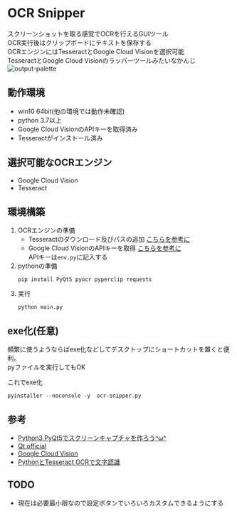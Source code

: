 # OCR Snipper
スクリーンショットを取る感覚でOCRを行えるGUIツール  
OCR実行後はクリップボードにテキストを保存する  
OCRエンジンにはTesseractとGoogle Cloud Visionを選択可能  
TesseractとGoogle Cloud Visionのラッパーツールみたいなかんじ  
![output-palette](https://user-images.githubusercontent.com/54818379/89716566-01430c00-d9e9-11ea-8a4c-eb6d9f6d187e.gif)
## 動作環境
- win10 64bit(他の環境では動作未確認)
- python 3.7以上
- Google Cloud VisionのAPIキーを取得済み
- Tesseractがインストール済み



## 選択可能なOCRエンジン
- Google Cloud Vision
- Tesseract

## 環境構築
1. OCRエンジンの準備 
    - Tesseractのダウンロード及びパスの追加  [こちらを参考に](https://qiita.com/henjiganai/items/7a5e871f652b32b41a18)  
    - Google Cloud VisionのAPIキーを取得 [こちらを参考に](https://cloud.google.com/vision/docs/ocr?hl=ja)   
    APIキーは`env.py`に記入する  
1.  pythonの準備
    ```
    pip install PyQt5 pyocr pyperclip requests
    ```
1. 実行
    ```
    python main.py
    ```


## exe化(任意)
頻繁に使うようならばexe化などしてデスクトップにショートカットを置くと便利。  
pyファイルを実行してもOK

これでexe化
```
pyinstaller --noconsole -y  ocr-snipper.py
```


## 参考
- [Python3 PyQt5でスクリーンキャプチャを作ろう^ω^](https://qiita.com/pto8913/items/0241b11edda260012e44)  
- [Qt official](https://www.qt.io/)  
- [Google Cloud Vision](https://cloud.google.com/vision/docs/ocr?hl=ja)
- [PythonとTesseract OCRで文字認識](https://qiita.com/henjiganai/items/7a5e871f652b32b41a18)

## TODO
- 現在は必要最小限なので設定ボタンでいろいろカスタムできるようにする
